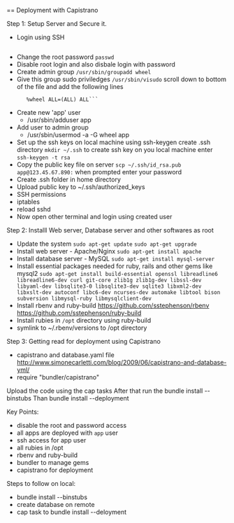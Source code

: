 == Deployment with Capistrano

Step 1: Setup Server and Secure it.

* Login using SSH
  ```ssh root@123.45.67.890
* Change the root password
  ```passwd```
* Disable root login and also disbale login with password
* Create admin group
  ```/usr/sbin/groupadd wheel```
* Give this group sudo priviledges
  ```/usr/sbin/visudo``` 
  scroll down to bottom of the file and add the following lines
  ```##Allow people in this group to run all commands
     %wheel ALL=(ALL) ALL```
* Create new 'app' user
  * /usr/sbin/adduser app
* Add user to admin group
  * /usr/sbin/usermod -a -G wheel app
* Set up the ssh keys on local machine using ssh-keygen 
  create .ssh directory
  ```mkdir ~/.ssh```
  to create ssh key on you local machine enter
  ```ssh-keygen -t rsa```
* Copy the public key file on server
  ```scp ~/.ssh/id_rsa.pub app@123.45.67.890:```
  when prompted enter your password
* Create .ssh folder in home directory
* Upload public key to ~/.ssh/authorized_keys 
* SSH permissions
* iptables
* reload sshd
* Now open other terminal and login using created user

Step 2: Installl Web server, Database server and other softwares as root

  * Update the system
    ```sudo apt-get update```
    ```sudo apt-get upgrade```
  * Install web server - Apache/Nginx
    ```sudo apt-get install apache```
  * Install database server - MySQL
    ```sudo apt-get install mysql-server```
  * Install essential packages needed for ruby, rails and other gems
    like mysql2
    ```sudo apt-get install build-essential openssl libreadline6 libreadline6-dev curl git-core zlib1g zlib1g-dev libssl-dev libyaml-dev libsqlite3-0 libsqlite3-dev sqlite3 libxml2-dev libxslt-dev autoconf libc6-dev ncurses-dev automake libtool bison subversion libmysql-ruby libmysqlclient-dev```
  * Install rbenv and ruby-build
    https://github.com/sstephenson/rbenv
    https://github.com/sstephenson/ruby-build
  * Install rubies in ```/opt``` directory using ruby-build
  * symlink to ~/.rbenv/versions to /opt directory

Step 3: Getting read for deployment using Capistrano

  * capistrano and database.yaml file 
    http://www.simonecarletti.com/blog/2009/06/capistrano-and-database-yml/
  * require "bundler/capistrano"

Upload the code using the cap tasks
After that run the bundle install --binstubs
Than bundle install --deployment

Key Points:

* disable the root and password access
* all apps are deployed with ```app``` user
* ssh access for app user
* all rubies in /opt
* rbenv and ruby-build
* bundler to manage gems
* capistrano for deployment


Steps to follow on local:

* bundle install --binstubs
* create database on remote
* cap task to bundle install --deloyment
